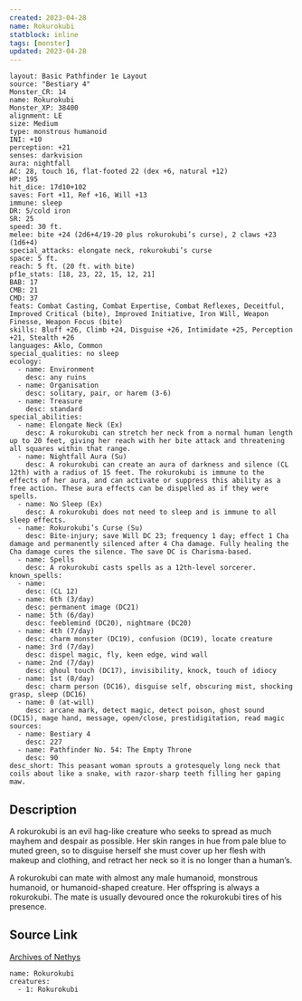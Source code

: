 ```yaml
---
created: 2023-04-28
name: Rokurokubi
statblock: inline
tags: [monster]
updated: 2023-04-28
---
```

```statblock
layout: Basic Pathfinder 1e Layout
source: "Bestiary 4"
Monster_CR: 14
name: Rokurokubi
Monster_XP: 38400
alignment: LE
size: Medium
type: monstrous humanoid
INI: +10
perception: +21
senses: darkvision
aura: nightfall
AC: 28, touch 16, flat-footed 22 (dex +6, natural +12)
HP: 195
hit_dice: 17d10+102
saves: Fort +11, Ref +16, Will +13
immune: sleep
DR: 5/cold iron
SR: 25
speed: 30 ft.
melee: bite +24 (2d6+4/19-20 plus rokurokubi’s curse), 2 claws +23 (1d6+4)
special_attacks: elongate neck, rokurokubi’s curse
space: 5 ft.
reach: 5 ft. (20 ft. with bite)
pf1e_stats: [18, 23, 22, 15, 12, 21]
BAB: 17
CMB: 21
CMD: 37
feats: Combat Casting, Combat Expertise, Combat Reflexes, Deceitful, Improved Critical (bite), Improved Initiative, Iron Will, Weapon Finesse, Weapon Focus (bite)
skills: Bluff +26, Climb +24, Disguise +26, Intimidate +25, Perception +21, Stealth +26
languages: Aklo, Common
special_qualities: no sleep
ecology:
  - name: Environment
    desc: any ruins
  - name: Organisation
    desc: solitary, pair, or harem (3-6)
  - name: Treasure
    desc: standard
special_abilities:
  - name: Elongate Neck (Ex)
    desc: A rokurokubi can stretch her neck from a normal human length up to 20 feet, giving her reach with her bite attack and threatening all squares within that range.
  - name: Nightfall Aura (Su)
    desc: A rokurokubi can create an aura of darkness and silence (CL 12th) with a radius of 15 feet. The rokurokubi is immune to the effects of her aura, and can activate or suppress this ability as a free action. These aura effects can be dispelled as if they were spells.
  - name: No Sleep (Ex)
    desc: A rokurokubi does not need to sleep and is immune to all sleep effects.
  - name: Rokurokubi’s Curse (Su)
    desc: Bite-injury; save Will DC 23; frequency 1 day; effect 1 Cha damage and permanently silenced after 4 Cha damage. Fully healing the Cha damage cures the silence. The save DC is Charisma-based.
  - name: Spells
    desc: A rokurokubi casts spells as a 12th-level sorcerer.
known_spells:
  - name:
    desc: (CL 12)
  - name: 6th (3/day)
    desc: permanent image (DC21)
  - name: 5th (6/day)
    desc: feeblemind (DC20), nightmare (DC20)
  - name: 4th (7/day)
    desc: charm monster (DC19), confusion (DC19), locate creature
  - name: 3rd (7/day)
    desc: dispel magic, fly, keen edge, wind wall
  - name: 2nd (7/day)
    desc: ghoul touch (DC17), invisibility, knock, touch of idiocy
  - name: 1st (8/day)
    desc: charm person (DC16), disguise self, obscuring mist, shocking grasp, sleep (DC16)
  - name: 0 (at-will)
    desc: arcane mark, detect magic, detect poison, ghost sound (DC15), mage hand, message, open/close, prestidigitation, read magic
sources:
  - name: Bestiary 4
    desc: 227
  - name: Pathfinder No. 54: The Empty Throne
    desc: 90
desc_short: This peasant woman sprouts a grotesquely long neck that coils about like a snake, with razor-sharp teeth filling her gaping maw.
```
## Description
A rokurokubi is an evil hag-like creature who seeks to spread as much mayhem and despair as possible. Her skin ranges in hue from pale blue to muted green, so to disguise herself she must cover up her flesh with makeup and clothing, and retract her neck so it is no longer than a human’s.

A rokurokubi can mate with almost any male humanoid, monstrous humanoid, or humanoid-shaped creature. Her offspring is always a rokurokubi. The mate is usually devoured once the rokurokubi tires of his presence.
## Source Link
[Archives of Nethys](https://aonprd.com/MonsterDisplay.aspx?ItemName=Rokurokubi)
```encounter-table
name: Rokurokubi
creatures:
  - 1: Rokurokubi
```
